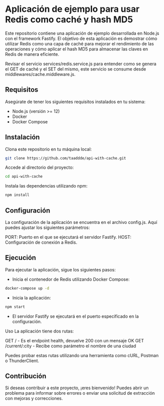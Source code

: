 # Aplicación de ejemplo para usar Redis como caché y hash MD5

Este repositorio contiene una aplicación de ejemplo desarrollada en Node.js con el framework Fastify. El objetivo de esta aplicación es demostrar cómo utilizar Redis como una capa de caché para mejorar el rendimiento de las operaciones y cómo aplicar el hash MD5 para almacenar las claves en Redis de manera eficiente.

Revisar el servicio services/redis.service.js para entender como se genera el GET de caché y el SET del mismo, este servicio se consume desde middlewares/cache.middleware.js.

## Requisitos
Asegúrate de tener los siguientes requisitos instalados en tu sistema:

- Node.js (versión >= 12)
- Docker
- Docker Compose

## Instalación
Clona este repositorio en tu máquina local:
```bash
git clone https://github.com/taaddde/api-with-cache.git
```

Accede al directorio del proyecto:
```bash
cd api-with-cache
```

Instala las dependencias utilizando npm:
```bash
npm install
```

## Configuración
La configuración de la aplicación se encuentra en el archivo config.js. Aquí puedes ajustar los siguientes parámetros:

PORT: Puerto en el que se ejecutará el servidor Fastify.
HOST: Configuración de conexión a Redis.

## Ejecución
Para ejecutar la aplicación, sigue los siguientes pasos:

- Inicia el contenedor de Redis utilizando Docker Compose:
```bash
docker-compose up -d
```
- Inicia la aplicación:
```bash
npm start
```
- El servidor Fastify se ejecutará en el puerto especificado en la configuración.

Uso
La aplicación tiene dos rutas:

GET / - Es el endpoint health, devuelve 200 con un mensaje OK
GET /current/:city - Recibe como parámetro el nombre de una ciudad

Puedes probar estas rutas utilizando una herramienta como cURL, Postman o ThunderClient.

## Contribución
Si deseas contribuir a este proyecto, ¡eres bienvenido! Puedes abrir un problema para informar sobre errores o enviar una solicitud de extracción con mejoras y correcciones.

